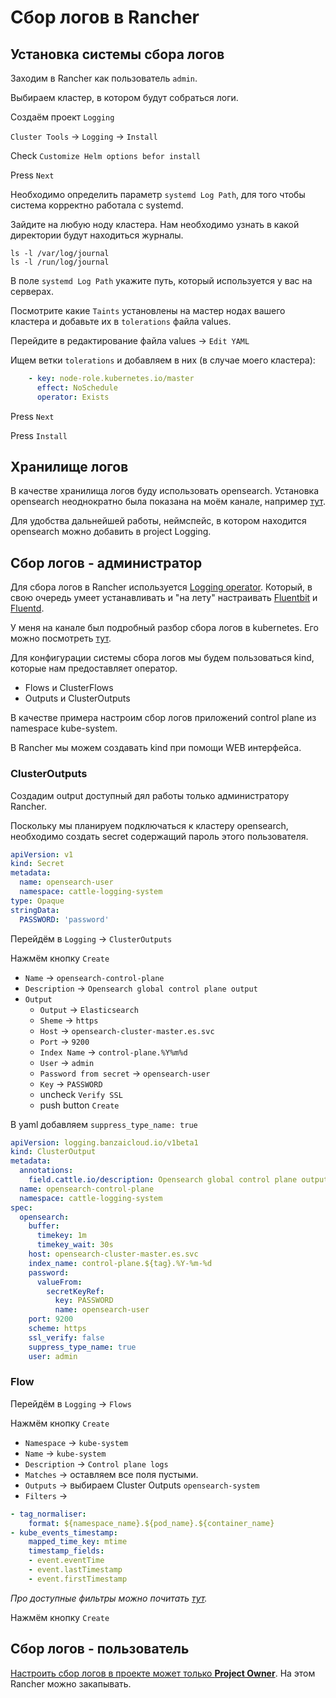 # Сбор логов в Rancher

## Установка системы сбора логов

Заходим в Rancher как пользователь  `admin`.

Выбираем кластер, в котором будут собраться логи.

Создаём проект `Logging`

`Cluster Tools` -> `Logging` -> `Install`

Check `Customize Helm options befor install`

Press `Next`

Необходимо определить параметр `systemd Log Path`, для того чтобы система корректно работала с systemd.

Зайдите на любую ноду кластера. Нам необходимо узнать в какой директории будут находиться журналы.

```shell
ls -l /var/log/journal
ls -l /run/log/journal
```

В поле `systemd Log Path` укажите путь, который используется у вас на серверах.

Посмотрите какие `Taints` установлены на мастер нодах вашего кластера и добавьте их в `tolerations` файла values.

Перейдите в редактирование файла values -> `Edit YAML`

Ищем ветки `tolerations` и добавляем в них (в случае моего кластера):

```yaml
    - key: node-role.kubernetes.io/master
      effect: NoSchedule
      operator: Exists
```

Press `Next`

Press `Install`

## Хранилище логов

В качестве хранилища логов буду использовать opensearch. Установка opensearch неоднократно была показана на моём канале,
например [тут](../../opensearch).

Для удобства дальнейшей работы, неймспейс, в котором находится opensearch можно добавить в project Logging. 

## Сбор логов - администратор

Для сбора логов в Rancher используется [Logging operator](https://kube-logging.github.io/docs/). Который, в свою
очередь умеет устанавливать и "на лету" настраивать [Fluentbit](https://docs.fluentbit.io/manual) и 
[Fluentd](https://docs.fluentd.org/).

У меня на канале был подробный разбор сбора логов в kubernetes. 
Его можно посмотреть [тут](../../k8s-step-by-step/06-logs).

Для конфигурации системы сбора логов мы будем пользоваться kind, которые нам предоставляет оператор.

* Flows и ClusterFlows
* Outputs и ClusterOutputs

В качестве примера настроим сбор логов приложений control plane из namespace kube-system.

В Rancher мы можем создавать kind при помощи WEB интерфейса.

### ClusterOutputs

Создадим output доступный дял работы только администратору Rancher.

Поскольку мы планируем подключаться к кластеру opensearch, необходимо создать secret содержащий пароль этого 
пользователя.

```yaml
apiVersion: v1
kind: Secret
metadata:
  name: opensearch-user
  namespace: cattle-logging-system
type: Opaque
stringData:
  PASSWORD: 'password'
```

Перейдём в `Logging` -> `ClusterOutputs`

Нажмём кнопку `Create`

* `Name` -> `opensearch-control-plane`
* `Description` -> `Opensearch global control plane output`
* `Output`
  * `Output` -> `Elasticsearch`
  * `Sheme` -> `https`
  * `Host` -> `opensearch-cluster-master.es.svc`
  * `Port` -> `9200`
  * `Index Name` -> `control-plane.%Y%m%d`
  * `User` -> `admin`
  * `Password from secret` -> `opensearch-user`
  * `Key` -> `PASSWORD`
  * uncheck `Verify SSL`
  * push button `Create`

В yaml добавляем `suppress_type_name: true`

```yaml
apiVersion: logging.banzaicloud.io/v1beta1
kind: ClusterOutput
metadata:
  annotations:
    field.cattle.io/description: Opensearch global control plane output
  name: opensearch-control-plane
  namespace: cattle-logging-system
spec:
  opensearch:
    buffer:
      timekey: 1m
      timekey_wait: 30s
    host: opensearch-cluster-master.es.svc
    index_name: control-plane.${tag}.%Y-%m-%d
    password:
      valueFrom:
        secretKeyRef:
          key: PASSWORD
          name: opensearch-user
    port: 9200
    scheme: https
    ssl_verify: false
    suppress_type_name: true
    user: admin
```

### Flow

Перейдём в `Logging` -> `Flows`

Нажмём кнопку `Create`

* `Namespace` -> `kube-system` 
* `Name` -> `kube-system`
* `Description` -> `Control plane logs`
* `Matches` -> оставляем все поля пустыми.
* `Outputs` -> выбираем Cluster Outputs `opensearch-system`
* `Filters` -> 

```yaml
- tag_normaliser:
    format: ${namespace_name}.${pod_name}.${container_name}
- kube_events_timestamp:
    mapped_time_key: mtime
    timestamp_fields:
    - event.eventTime
    - event.lastTimestamp
    - event.firstTimestamp
```

_Про доступные фильтры можно почитать [тут](https://kube-logging.github.io/docs/configuration/plugins/filters/)._

Нажмём кнопку `Create`

## Сбор логов - пользователь

[Настроить сбор логов в проекте может только 
 **Project Owner**](https://ranchermanager.docs.rancher.com/v2.6/integrations-in-rancher/logging/rbac-for-logging). 
На этом Rancher можно закапывать.